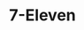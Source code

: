 ---
title: "7-Eleven"
url: /fort-worth/7-eleven-summer-creek-road-mcpherson-boulevard/
shop: Lebensmittel
---